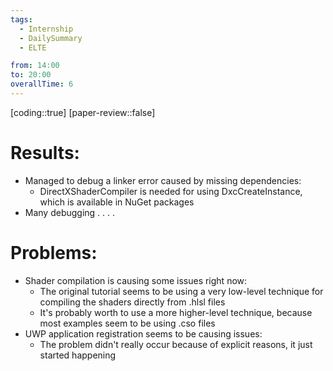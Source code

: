 ```yaml
---
tags:
  - Internship
  - DailySummary
  - ELTE

from: 14:00 
to: 20:00
overallTime: 6
---
```

[coding::true]
[paper-review::false]

# Results: 
- Managed to debug a linker error caused by missing dependencies:
	- DirectXShaderCompiler is needed for using DxcCreateInstance, which is available in NuGet packages
- Many debugging . . . .
# Problems:
- Shader compilation is causing some issues right now:
	- The original tutorial seems to be using a very low-level technique for compiling the shaders directly from .hlsl files
	- It's probably worth to use a more higher-level technique, because most examples seem to be using .cso files 
- UWP application registration seems to be causing issues:
	- The problem didn't really occur because of explicit reasons, it just started happening
	